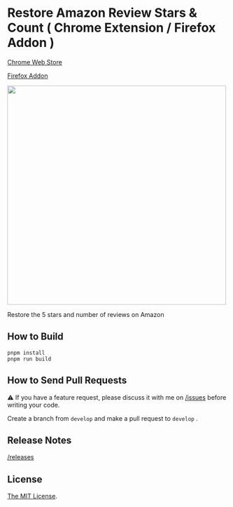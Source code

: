 # Restore Amazon Review Stars & Count ( Chrome Extension / Firefox Addon )

[Chrome Web Store](https://chrome.google.com/webstore/detail/nahhbhpfahionfaobhlmoldlicdaoddg)

[Firefox Addon](https://addons.mozilla.org/ja/firefox/addon/classic-amazon-stars/)

<a href="https://chrome.google.com/webstore/detail/nahhbhpfahionfaobhlmoldlicdaoddg" target="_blank"><img src="https://user-images.githubusercontent.com/315510/262693816-9871ef8b-d7e7-4f0c-856d-7baa510f1715.png" width="500px" /></a>

Restore the 5 stars and number of reviews on Amazon

## How to Build

```
pnpm install
pnpm run build
```

## How to Send Pull Requests

⚠️ If you have a feature request, please discuss it with me on [/issues](https://github.com/Cside/chrome-classic-amazon-stars/issues) before writing your code.

Create a branch from `develop` and make a pull request to `develop` .

## Release Notes

[/releases](https://github.com/Cside/chrome-classic-amazon-stars/releases)

## License

[The MIT License](/LICENSE).
